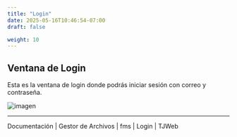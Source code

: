 ```yaml
---
title: "Login"
date: 2025-05-16T10:46:54-07:00
draft: false

weight: 10
---
```


## Ventana de Login
Esta es la ventana de login donde podrás iniciar sesión con correo y contraseña. 

![imagen](/proyectos/fms/gestorArchivos_login_opt_540x330.png)

***
Documentación | Gestor de Archivos | fms | Login | TJWeb
